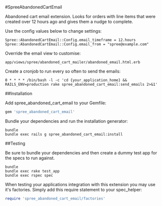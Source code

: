 #SpreeAbandonedCartEmail

Abandoned cart email extension. Looks for orders with line items that were created over 12 hours ago and gives them a nudge to complete.

Use the config values below to change settings:

```
Spree::AbandonedCartEmail::Config.email_timeframe = 12.hours
Spree::AbandonedCartEmail::Config.email_from = "spree@example.com"
```

Override the email view to customise:

```
app/views/spree/abandoned_cart_mailer/abandoned_email.html.erb
```

Create a cronjob to run every so often to send the emails:

```
0 * * * * /bin/bash -l -c 'cd {your_application_home} && RAILS_ENV=production rake spree_abandoned_cart_email:send_emails 2>&1'
```

##Installation

Add spree_abandoned_cart_email to your Gemfile:

```ruby
gem 'spree_abandoned_cart_email'
```

Bundle your dependencies and run the installation generator:

```shell
bundle
bundle exec rails g spree_abandoned_cart_email:install
```

##Testing

Be sure to bundle your dependencies and then create a dummy test app for the specs to run against.

```shell
bundle
bundle exec rake test_app
bundle exec rspec spec
```

When testing your applications integration with this extension you may use it's factories.
Simply add this require statement to your spec_helper:

```ruby
require 'spree_abandoned_cart_email/factories'
```
